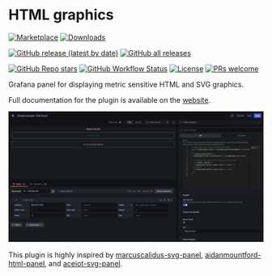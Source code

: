 # HTML graphics

[![Marketplace](https://img.shields.io/badge/dynamic/json?logo=grafana&color=F47A20&label=marketplace&prefix=v&query=%24.version&url=https%3A%2F%2Fgrafana.com%2Fapi%2Fplugins%2Fgapit-htmlgraphics-panel)](https://grafana.com/grafana/plugins/gapit-htmlgraphics-panel)
[![Downloads](https://img.shields.io/badge/dynamic/json?logo=grafana&color=F47A20&label=downloads&query=%24.downloads&url=https%3A%2F%2Fgrafana.com%2Fapi%2Fplugins%2Fgapit-htmlgraphics-panel)](https://grafana.com/grafana/plugins/gapit-htmlgraphics-panel)

[![GitHub release (latest by date)](https://img.shields.io/github/v/release/gapitio/gapit-htmlgraphics-panel?color=brightgreen&logo=github&label=latest)](https://github.com/gapitio/gapit-htmlgraphics-panel)
[![GitHub all releases](https://img.shields.io/github/downloads/gapitio/gapit-htmlgraphics-panel/total?logo=github)](https://github.com/gapitio/gapit-htmlgraphics-panel)

[![GitHub Repo stars](https://img.shields.io/github/stars/gapitio/gapit-htmlgraphics-panel?color=brightgreen&logo=github)](https://github.com/gapitio/gapit-htmlgraphics-panel)
[![GitHub Workflow Status](https://img.shields.io/github/actions/workflow/status/gapitio/gapit-htmlgraphics-panel/release.yml?label=Release&logo=Github)](https://github.com/gapitio/gapit-htmlgraphics-panel/releases)
[![License](https://img.shields.io/github/license/gapitio/gapit-htmlgraphics-panel)](https://github.com/gapitio/gapit-htmlgraphics-panel/blob/master/LICENSE)
[![PRs welcome](https://img.shields.io/badge/PRs-welcome-brightgreen.svg)](https://github.com/gapitio/gapit-htmlgraphics-panel/pulls)

Grafana panel for displaying metric sensitive HTML and SVG graphics.

Full documentation for the plugin is available on the [website](https://gapit-htmlgraphics-panel.gapit.io/).

![Preview](https://github.com/gapitio/gapit-htmlgraphics-panel/raw/d37b4a2b893f197091bc68037001cd9131aae6f3/src/img/screenshot-edit-mode.png)

This plugin is highly inspired by [marcuscalidus-svg-panel](https://github.com/MarcusCalidus/marcuscalidus-svg-panel), [aidanmountford-html-panel](https://github.com/AidanMountford/aidanmountford-html-panel), and [aceiot-svg-panel](https://github.com/ACE-IoT-Solutions/ace-svg-react).
